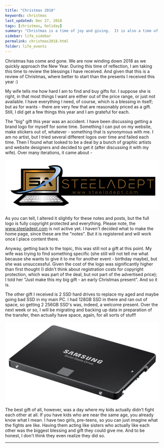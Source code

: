 ```yaml
---
title: "Christmas 2018"
keywords: christmas
last_updated: Dec 27, 2018
tags: [christmas, holiday]
summary: "Christmas is a time of joy and giving.  It is also a time of receiving and showing off what you got.  Here is my show-off page :)"
sidebar: life_sidebar
permalink: christmas2018.html
folder: life_events
---
```


Christmas has come and gone.  We are now winding down 2018 as we quickly approach the New Year.  During this time of reflection, I am taking this time to review the blessings I have received.  And given that this is a review of Christmas, where better to start than the presents I received this year :)

My wife tells me how hard I am to find and buy gifts for. I suppose she is right, in that most things I want are either out of the price range, or just not available. I have everything I need, of course, which is a blessing in itself; but as for wants - there are very few that are reasonably priced as a gift.  Still, I did get a few things this year and I am grateful for each.

The "big" gift this year was an accident.  I have been discussing getting a brand logo for myself for some time.  Something I can put on my website, make stickers out of, whatever - something that is synonymous with me.  I am no artist, but I tried several different logos over time and failed each time.  Then I found what looked to be a deal by a bunch of graphic artists and website designers and decided to get it (after discussing it with my wife).  Over many iterations, it came about -

![alt text:  Steeladept Logo][salogo]

As you can tell, I altered it slightly for these notes and posts, but the full logo is fully copyright protected and everything. Please note, the www.steeladept.com is not active yet.  I haven't decided what to make the home page, since these are the "notes". But it is registered and will work once I place content there.

Anyway, getting back to the topic, this was still not a gift at this point. My wife was trying to find something specific (she still will not tell me what because she wants to give it to me for another event - birthday maybe), but she was unsuccessful.  Given the cost of the logo was significantly higher than first thought (I didn't think about registration costs for copyright protection, which was part of the deal, but not part of the advertised price); I told her "Just make this my big gift - an early Christmas present".  And so it is.

The other gift I received is 2 SSD hard drives to replace my aged and maybe going bad SSD in my main PC.  I had 128GB SSD in there and ran out of space, so getting 2 256GB SSD's was, indeed, a welcome present.  Over the next week or so, I will be migrating and backing up data in preparation of the transfer, then actually have space, again, for all sorts of stuff!

![alt text:  Samsung SSD][ssd]

The best gift of all, however, was a day where my kids actually didn't fight each other at all. If you have kids who are near the same age, you already know what I mean. I have two girls, pre-teens, so you can just imagine what the fights are like. Having them acting like sisters who actually like each other was the biggest blessing and gift they could give me.  And to be honest, I don't think they even realize they did so.

---
[salogo]:  images/SteeladeptFF-01.png "Steeladept Logo"
[ssd]:  images/Samsung-EVO-256GB-SSD.jpg "Samsung SSD"